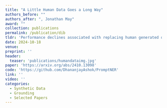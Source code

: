 ```yaml
---
title: "A Little Human Data Goes a Long Way"
authors_before: ""
authors_after: ", Jonathan May"
award: ""
collection: publications
permalink: /publication/dib
tldr: 'Performance declines associated with replacing human generated data with synthetic data is most chronic only after crossing 90% replacement.'
date: 2024-10-18
venue:
preprint: ''
header: 
  teaser: 'publications/humandataimg.jpg'
paper: 'https://arxiv.org/abs/2410.13098'
code: 'https://github.com/DhananjayAshok/PromptNER' 
link: ''
video: ''
categories:
  - Synthetic Data
  - Grounding 
  - Selected Papers
---
```


